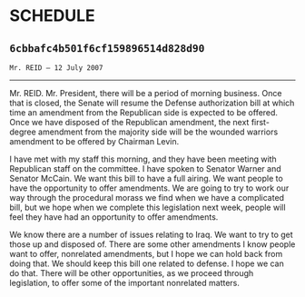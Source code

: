 # SCHEDULE
## `6cbbafc4b501f6cf159896514d828d90`
`Mr. REID — 12 July 2007`

---


Mr. REID. Mr. President, there will be a period of morning business. 
Once that is closed, the Senate will resume the Defense authorization 
bill at which time an amendment from the Republican side is expected to 
be offered. Once we have disposed of the Republican amendment, the next 
first-degree amendment from the majority side will be the wounded 
warriors amendment to be offered by Chairman Levin.

I have met with my staff this morning, and they have been meeting 
with Republican staff on the committee. I have spoken to Senator Warner 
and Senator McCain. We want this bill to have a full airing. We want 
people to have the opportunity to offer amendments. We are going to try 
to work our way through the procedural morass we find when we have a 
complicated bill, but we hope when we complete this legislation next 
week, people will feel they have had an opportunity to offer 
amendments.

We know there are a number of issues relating to Iraq. We want to try 
to get those up and disposed of. There are some other amendments I know 
people want to offer, nonrelated amendments, but I hope we can hold 
back from doing that. We should keep this bill one related to defense. 
I hope we can do that. There will be other opportunities, as we proceed 
through legislation, to offer some of the important nonrelated matters.
